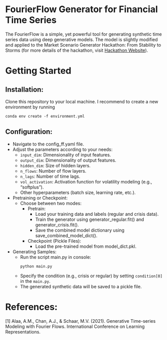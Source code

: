 # FourierFlow Generator for Financial Time Series
The FourierFlow is a simple, yet powerful tool for generating synthetic time series data using deep generative models. The model is slightly modified and applied to the Market Scenario Generator Hackathon: From Stability to Storms (for more details of the hackathon, visit [Hackathon Website](https://hackathon.deepintomlf.ai/competitions/38)).

# Getting Started
## Installation:
Clone this repository to your local machine.
I recommend to create a new environment by running
```console
conda env create -f environment.yml
```

## Configuration:
- Navigate to the config_ff.yaml file.
- Adjust the parameters according to your needs:
    + `input_dim`: Dimensionality of input features.
    + `output_dim`: Dimensionality of output features.
    + `hidden_dim`: Size of hidden layers.
    + `n_flows`: Number of flow layers.
    + `n_lags`: Number of time lags.
    + `vol_activation`: Activation function for volatility modeling (e.g., “softplus”).
    + Other hyperparameters (batch size, learning rate, etc.).
- Pretraining or Checkpoint:
    + Choose between two modes:
        + Pretrain:
            + Load your training data and labels (regular and crisis data).
            + Train the generator using generator_regular.fit() and generator_crisis.fit().
            + Save the combined model dictionary using save_combined_model_dict().
        + Checkpoint (Pickle Files):
            + Load the pre-trained model from model_dict.pkl.
- Generating Samples:
    + Run the script main.py in console:
        ```console
        python main.py
        ```
    + Specify the condition (e.g., crisis or regular) by setting `condition[0]` in the `main.py`.
    + The generated synthetic data will be saved to a pickle file.

# References:
<a id="1">[1]</a> Alaa, A.M., Chan, A.J., & Schaar, M.V. (2021). Generative Time-series Modeling with Fourier Flows. International Conference on Learning Representations.
